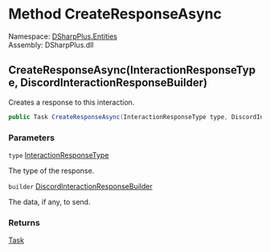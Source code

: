 # Method CreateResponseAsync

Namespace: [DSharpPlus.Entities](DSharpPlus.Entities.md)  
Assembly: DSharpPlus.dll

## <a id="DSharpPlus_Entities_DiscordInteraction_CreateResponseAsync_DSharpPlus_InteractionResponseType_DSharpPlus_Entities_DiscordInteractionResponseBuilder_"></a>CreateResponseAsync\(InteractionResponseType, DiscordInteractionResponseBuilder\)

Creates a response to this interaction.

```csharp
public Task CreateResponseAsync(InteractionResponseType type, DiscordInteractionResponseBuilder builder = null)
```

### Parameters

`type` [InteractionResponseType](DSharpPlus.InteractionResponseType.md)

The type of the response.

`builder` [DiscordInteractionResponseBuilder](DSharpPlus.Entities.DiscordInteractionResponseBuilder.md)

The data, if any, to send.

### Returns

[Task](https://learn.microsoft.com/dotnet/api/system.threading.tasks.task)

